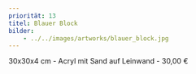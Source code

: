 ```yaml
---
priorität: 13
titel: Blauer Block
bilder:
    - ../../images/artworks/blauer_block.jpg
---
```


30x30x4 cm - Acryl mit Sand auf Leinwand - 30,00 €
